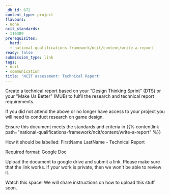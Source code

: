 ```yaml
---
_db_id: 672
content_type: project
flavours:
- none
ncit_standards:
- 116389
prerequisites:
  hard:
  - national-qualifications-framework/ncit/content/write-a-report
ready: false
submission_type: link
tags:
- ncit
- communication
title: 'NCIT assessment: Technical Report'
---
```


Create a technical report based on your "Design Thinking Sprint" (DTS) or your "Make Us Better" (MUB) to fulfil the research and technical report requirements.

If you did not attend the above or no longer have access to your project you will need to conduct research on game design. 

Ensure this document meets the standards and criteria in {{% contentlink path="national-qualifications-framework/ncit/content/write-a-report" %}}

How it should be labelled: FirstName LastName - Technical Report

Required format: Google Doc

Upload the document to google drive and submit a link. Please make sure that the link works. If your work is private, then we won't be able to review it.

Watch this space! We will share instructions on how to upload this stuff soon.